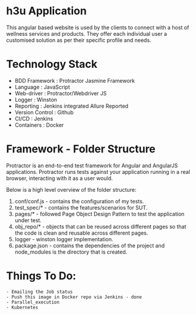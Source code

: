 # h3u Application

This angular based website is used by the clients to connect with a host of wellness services and products. They offer each individual user a customised solution as per their specific profile and needs.

# Technology Stack
 
 - BDD Framework	: 	Protractor Jasmine Framework
 - Language         :   JavaScript
 - Web-driver       :   Protractor/Webdriver JS
 - Logger			: 	Winston
 - Reporting        :   Jenkins integrated Allure Reported
 - Version Control  :   Github
 - CI/CD            :   Jenkins
 - Containers		: 	Docker

# Framework - Folder Structure

Protractor is an end-to-end test framework for Angular and AngularJS applications. Protractor runs tests against your application running in a real browser, interacting with it as a user would.

Below is a high level overview of the folder structure:

1. conf/conf.js - contains the configuration of my tests. 
2. test_spec/* - contains the features/scenarios for SUT.
3. pages/* - followed Page Object Design Pattern to test the application under test. 
4. obj_repo/* - objects that can be reused across different pages so that the code is clean and reusable across different pages. 
5. logger - winston logger implementation.
6. package.json - contains the dependencies of the project and node_modules is the directory that is created. 


# Things To Do:

	- Emailing the Job status
	- Push this image in Docker repo via Jenkins - done
	- Parallel_execution
	- Kubernetes
